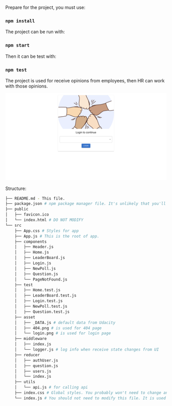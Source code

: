 Prepare for the project, you must use:

### `npm install`

The project can be run with: 

### `npm start`

Then it can be test with:

### `npm test`

The project is used for receive opinions from employees, then HR can work with those opinions.

![login page](loginpage.png)

Structure:
```bash
├── README.md - This file.
├── package.json # npm package manager file. It's unlikely that you'll need to modify this.
├── public
│   ├── favicon.ico 
│   └── index.html # DO NOT MODIFY
└── src
    ├── App.css # Styles for app
    ├── App.js # This is the root of app.
    ├── components
    │   ├── Header.js
    │   ├── Home.js
    │   ├── LeaderBoard.js
    │   ├── Login.js
    │   ├── NewPoll.js
    │   ├── Question.js
    │   └── PageNotFound.js
    ├── test
    │   ├── Home.test.js
    │   ├── LeaderBoard.test.js
    │   ├── Login.test.js
    │   ├── NewPoll.test.js
    │   ├── Question.test.js
    ├── asset
    │   ├── _DATA.js # default data from Udacity
    │   ├── 404.png # is used for 404 page 
    │   └── login.png # is used for login page
    ├── middleware
    │   ├── index.js
    │   └── logger.js # log info when receive state changes from UI
    ├── reducer
    │   ├── authUser.js
    │   ├── question.js
    │   ├── users.js
    │   └── index.js
    ├── utils
    │   └── api.js # for calling api
    ├── index.css # Global styles. You probably won't need to change anything here.
    └── index.js # You should not need to modify this file. It is used for DOM rendering only.
```